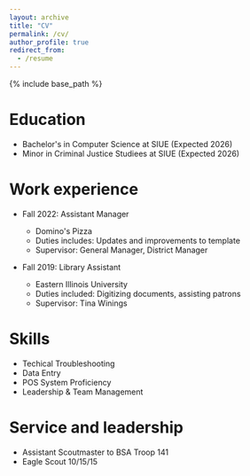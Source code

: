 ```yaml
---
layout: archive
title: "CV"
permalink: /cv/
author_profile: true
redirect_from:
  - /resume
---
```


{% include base_path %}

Education
======
* Bachelor's in Computer Science at SIUE (Expected 2026)
* Minor in Criminal Justice Studiees at SIUE (Expected 2026)

Work experience
======
* Fall 2022: Assistant Manager 
  * Domino's Pizza
  * Duties includes: Updates and improvements to template
  * Supervisor: General Manager, District Manager

* Fall 2019: Library Assistant
  * Eastern Illinois University
  * Duties included: Digitizing documents, assisting patrons
  * Supervisor: Tina Winings
  
Skills
======
* Techical Troubleshooting
* Data Entry
* POS System Proficiency
* Leadership & Team Management
  
Service and leadership
======
* Assistant Scoutmaster to BSA Troop 141
* Eagle Scout 10/15/15
